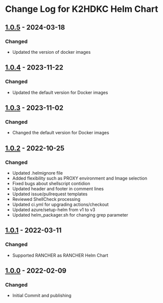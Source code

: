<!--
K2HDKC DBaaS Helm Chart

Copyright 2022 Yahoo Japan Corporation.

K2HDKC DBaaS is a DataBase as a Service provided by Yahoo! JAPAN
which is built K2HR3 as a backend and provides services in
cooperation with Kubernetes.
The Override configuration for K2HDKC DBaaS serves to connect the
components that make up the K2HDKC DBaaS. K2HDKC, K2HR3, CHMPX,
and K2HASH are components provided as AntPickax.

For the full copyright and license information, please view
the license file that was distributed with this source code.

AUTHOR:   Takeshi Nakatani
CREATE:   Fri Jan 21 2021
REVISION:
-----------------------------------------------------------

[About This file]
This file format is based on [Keep a Changelog](https://keepachangelog.com/en/1.0.0/),
and the version in this repository adheres to
[Semantic Versioning](https://semver.org/spec/v2.0.0.html).

In addition, the following rules apply to this file update.
This file is updated only when it is released and published,
because it is difficult to operate this file every time the
file is updated or changed.
Therefore, we do not use [Unreleased] in this file.

The items should be added in each release are as follows:
	-----------------
	## [0.0.0] - YYYY-MM-DD
	### Chnaged
	- Commit message - #<PR number>
	- ...
	
	...
	...
	
	[x.x.x]: https://github.com/yahoojapan/k2hdkc_helm_chart/compare/v0.0.0...v0.0.1
	....
	-----------------
Please have a comparison link which is at the end of the
file ready.
-->
# Change Log for K2HDKC Helm Chart

## [1.0.5] - 2024-03-18
### Changed
- Updated the version of docker images

## [1.0.4] - 2023-11-22
### Changed
- Updated the default version for Docker images

## [1.0.3] - 2023-11-02
### Changed
- Changed the default version for Docker images

## [1.0.2] - 2022-10-25
### Changed
- Updated .helmignore file
- Added flexibility such as PROXY environment and Image selection
- Fixed bugs about shellscript contidion
- Updated header and footer in comment lines
- Updated issue/pullrequest templates
- Reviewed ShellCheck processing
- Updated ci.yml for upgrading actions/checkout
- Updated azure/setup-helm from v1 to v3
- Updated helm_packager.sh for changing grep parameter

## [1.0.1] - 2022-03-11
### Changed
- Supported RANCHER as RANCHER Helm Chart

## [1.0.0] - 2022-02-09
### Changed
- Initial Commit and publishing

[1.0.5]: https://github.com/yahoojapan/k2hdkc_helm_chart/compare/v1.0.4...v1.0.5
[1.0.4]: https://github.com/yahoojapan/k2hdkc_helm_chart/compare/v1.0.3...v1.0.4
[1.0.3]: https://github.com/yahoojapan/k2hdkc_helm_chart/compare/v1.0.2...v1.0.3
[1.0.2]: https://github.com/yahoojapan/k2hdkc_helm_chart/compare/v1.0.1...v1.0.2
[1.0.1]: https://github.com/yahoojapan/k2hdkc_helm_chart/compare/v1.0.0...v1.0.1
[1.0.0]: https://github.com/yahoojapan/k2hdkc_helm_chart/compare/9a17586...v1.0.0
